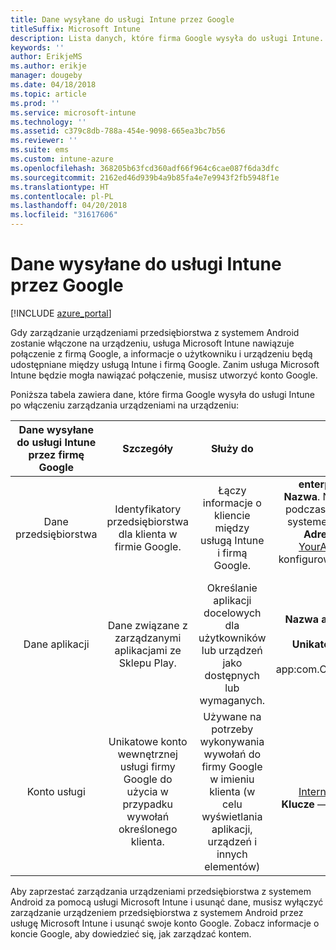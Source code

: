 ```yaml
---
title: Dane wysyłane do usługi Intune przez Google
titleSuffix: Microsoft Intune
description: Lista danych, które firma Google wysyła do usługi Intune.
keywords: ''
author: ErikjeMS
ms.author: erikje
manager: dougeby
ms.date: 04/18/2018
ms.topic: article
ms.prod: ''
ms.service: microsoft-intune
ms.technology: ''
ms.assetid: c379c8db-788a-454e-9098-665ea3bc7b56
ms.reviewer: ''
ms.suite: ems
ms.custom: intune-azure
ms.openlocfilehash: 368205b63fcd360adf66f964c6cae087f6da3dfc
ms.sourcegitcommit: 2162ed46d939b4a9b85fa4e7e9943f2fb5948f1e
ms.translationtype: HT
ms.contentlocale: pl-PL
ms.lasthandoff: 04/20/2018
ms.locfileid: "31617606"
---
```

# <a name="data-google-sends-to-intune"></a>Dane wysyłane do usługi Intune przez Google

[!INCLUDE [azure_portal](./includes/azure_portal.md)]

Gdy zarządzanie urządzeniami przedsiębiorstwa z systemem Android zostanie włączone na urządzeniu, usługa Microsoft Intune nawiązuje połączenie z firmą Google, a informacje o użytkowniku i urządzeniu będą udostępniane między usługą Intune i firmą Google. Zanim usługa Microsoft Intune będzie mogła nawiązać połączenie, musisz utworzyć konto Google.

Poniższa tabela zawiera dane, które firma Google wysyła do usługi Intune po włączeniu zarządzania urządzeniami na urządzeniu:


| Dane wysyłane do usługi Intune przez firmę Google | Szczegóły | Służy do | Przykład |
|:---:|:---:|:---:|:---:|
| Dane przedsiębiorstwa | Identyfikatory przedsiębiorstwa dla klienta w firmie Google. | Łączy informacje o kliencie między usługą Intune i firmą Google. | **enterpriseId** — przykład: LC04eik8a6.<br>**Nazwa**. Nazwa administratora wprowadzona podczas konfigurowania przedsiębiorstwa z systemem Android. Przykład: Jan Kowalski.<br>**Adres e-mail administratora**. Adres YourAdmin@gmail.com użyty podczas konfigurowania przedsiębiorstwa używającego systemu Android. |
| Dane aplikacji | Dane związane z zarządzanymi aplikacjami ze Sklepu Play. | Określanie aplikacji docelowych dla użytkowników lub urządzeń jako dostępnych lub wymaganych. | **Nazwa aplikacji** — przykład: Aplikacja spisu magazynowego Contoso.<br>**Unikatowy identyfikator reprezentujący aplikację** — przykład: app:com.Contoso.Warehouse.InventoryTracking |
| Konto usługi | Unikatowe konto wewnętrznej usługi firmy Google do użycia w przypadku wywołań określonego klienta. | Używane na potrzeby wykonywania wywołań do firmy Google w imieniu klienta (w celu wyświetlania aplikacji, urządzeń i innych elementów) | **Nazwa** — przykład: InternalAccount@InternalService.com.<br>**Klucze** — przykład: ServiceAccountPassword |


Aby zaprzestać zarządzania urządzeniami przedsiębiorstwa z systemem Android za pomocą usługi Microsoft Intune i usunąć dane, musisz wyłączyć zarządzanie urządzeniem przedsiębiorstwa z systemem Android przez usługę Microsoft Intune i usunąć swoje konto Google. Zobacz informacje o koncie Google, aby dowiedzieć się, jak zarządzać kontem.


